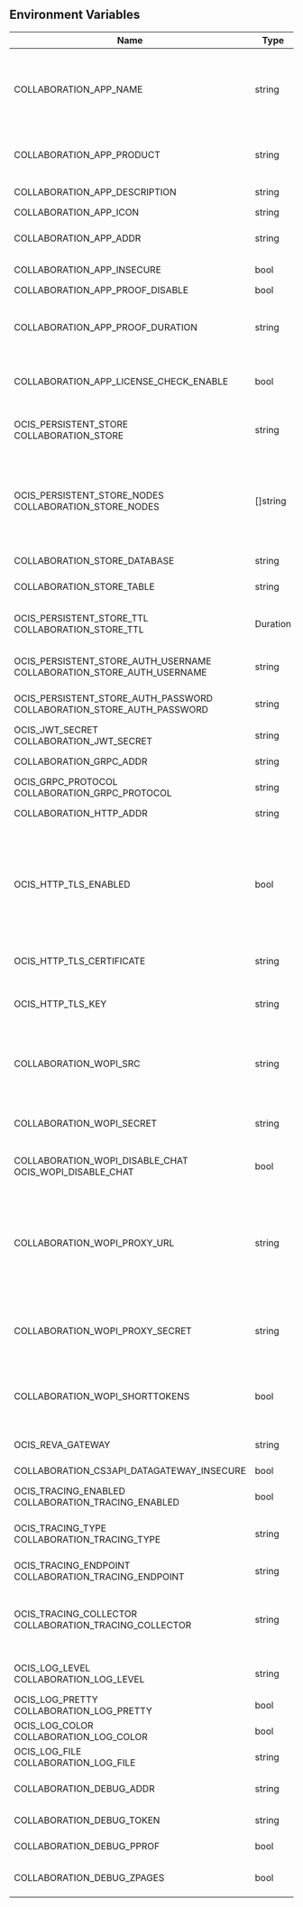 ## Environment Variables

| Name | Type | Default Value | Description |
|------|------|---------------|-------------|
| COLLABORATION_APP_NAME | string | Collabora | The name of the app which is shown to the user. You can chose freely but you are limited to a single word without special characters or whitespaces. We recommend to use pascalCase like 'CollaboraOnline'.|
| COLLABORATION_APP_PRODUCT | string | Collabora | The WebOffice app, either Collabora, OnlyOffice, Microsoft365 or MicrosoftOfficeOnline.|
| COLLABORATION_APP_DESCRIPTION | string | Open office documents with Collabora | App description|
| COLLABORATION_APP_ICON | string | image-edit | Icon for the app|
| COLLABORATION_APP_ADDR | string | https://127.0.0.1:9980 | The URL where the WOPI app is located, such as https://127.0.0.1:8080.|
| COLLABORATION_APP_INSECURE | bool | false | Skip TLS certificate verification when connecting to the WOPI app|
| COLLABORATION_APP_PROOF_DISABLE | bool | false | Disable the proof keys verification|
| COLLABORATION_APP_PROOF_DURATION | string | 12h | Duration for the proof keys to be cached in memory, using time.ParseDuration format. If the duration can't be parsed, we'll use the default 12h as duration|
| COLLABORATION_APP_LICENSE_CHECK_ENABLE | bool | false | Enable license checking to edit files. Needs to be enabled when using Microsoft365 with the business flow.|
| OCIS_PERSISTENT_STORE<br/>COLLABORATION_STORE | string | nats-js-kv | The type of the store. Supported values are: 'memory', 'nats-js-kv', 'redis-sentinel', 'noop'. See the text description for details.|
| OCIS_PERSISTENT_STORE_NODES<br/>COLLABORATION_STORE_NODES | []string | [127.0.0.1:9233] | A list of nodes to access the configured store. This has no effect when 'memory' store is configured. Note that the behaviour how nodes are used is dependent on the library of the configured store. See the Environment Variable Types description for more details.|
| COLLABORATION_STORE_DATABASE | string | collaboration | The database name the configured store should use.|
| COLLABORATION_STORE_TABLE | string |  | The database table the store should use.|
| OCIS_PERSISTENT_STORE_TTL<br/>COLLABORATION_STORE_TTL | Duration | 30m0s | Time to live for events in the store. Defaults to '30m' (30 minutes). See the Environment Variable Types description for more details.|
| OCIS_PERSISTENT_STORE_AUTH_USERNAME<br/>COLLABORATION_STORE_AUTH_USERNAME | string |  | The username to authenticate with the store. Only applies when store type 'nats-js-kv' is configured.|
| OCIS_PERSISTENT_STORE_AUTH_PASSWORD<br/>COLLABORATION_STORE_AUTH_PASSWORD | string |  | The password to authenticate with the store. Only applies when store type 'nats-js-kv' is configured.|
| OCIS_JWT_SECRET<br/>COLLABORATION_JWT_SECRET | string |  | The secret to mint and validate jwt tokens.|
| COLLABORATION_GRPC_ADDR | string | 127.0.0.1:9301 | The bind address of the GRPC service.|
| OCIS_GRPC_PROTOCOL<br/>COLLABORATION_GRPC_PROTOCOL | string | tcp | The transport protocol of the GRPC service.|
| COLLABORATION_HTTP_ADDR | string | 127.0.0.1:9300 | The bind address of the HTTP service.|
| OCIS_HTTP_TLS_ENABLED | bool | false | Activates TLS for the http based services using the server certifcate and key configured via OCIS_HTTP_TLS_CERTIFICATE and OCIS_HTTP_TLS_KEY. If OCIS_HTTP_TLS_CERTIFICATE is not set a temporary server certificate is generated - to be used with PROXY_INSECURE_BACKEND=true.|
| OCIS_HTTP_TLS_CERTIFICATE | string |  | Path/File name of the TLS server certificate (in PEM format) for the http services.|
| OCIS_HTTP_TLS_KEY | string |  | Path/File name for the TLS certificate key (in PEM format) for the server certificate to use for the http services.|
| COLLABORATION_WOPI_SRC | string | https://localhost:9300 | The WOPI source base URL containing schema, host and port. Set this to the schema and domain where the collaboration service is reachable for the wopi app, such as https://office.owncloud.test.|
| COLLABORATION_WOPI_SECRET | string |  | Used to mint and verify WOPI JWT tokens and encrypt and decrypt the REVA JWT token embedded in the WOPI JWT token.|
| COLLABORATION_WOPI_DISABLE_CHAT<br/>OCIS_WOPI_DISABLE_CHAT | bool | false | Disable chat in the office web frontend. This feature applies to OnlyOffice and Microsoft.|
| COLLABORATION_WOPI_PROXY_URL | string |  | The URL to the ownCloud Office365 WOPI proxy. Optional. To use this feature, you need an office365 proxy subscription. If you become part of the Microsoft CSP program (https://learn.microsoft.com/en-us/partner-center/enroll/csp-overview), you can use WebOffice without a proxy.|
| COLLABORATION_WOPI_PROXY_SECRET | string |  | Optional, the secret to authenticate against the ownCloud Office365 WOPI proxy. This secret can be obtained from ownCloud via the office365 proxy subscription.|
| COLLABORATION_WOPI_SHORTTOKENS | bool | false | Use short access tokens for WOPI access. This is useful for office packages, like Microsoft Office Online, which have URL length restrictions. If enabled, a persistent store must be configured.|
| OCIS_REVA_GATEWAY | string | com.owncloud.api.gateway | CS3 gateway used to look up user metadata.|
| COLLABORATION_CS3API_DATAGATEWAY_INSECURE | bool | false | Connect to the CS3API data gateway insecurely.|
| OCIS_TRACING_ENABLED<br/>COLLABORATION_TRACING_ENABLED | bool | false | Activates tracing.|
| OCIS_TRACING_TYPE<br/>COLLABORATION_TRACING_TYPE | string |  | The type of tracing. Defaults to '', which is the same as 'jaeger'. Allowed tracing types are 'jaeger' and '' as of now.|
| OCIS_TRACING_ENDPOINT<br/>COLLABORATION_TRACING_ENDPOINT | string |  | The endpoint of the tracing agent.|
| OCIS_TRACING_COLLECTOR<br/>COLLABORATION_TRACING_COLLECTOR | string |  | The HTTP endpoint for sending spans directly to a collector, i.e. http://jaeger-collector:14268/api/traces. Only used if the tracing endpoint is unset.|
| OCIS_LOG_LEVEL<br/>COLLABORATION_LOG_LEVEL | string |  | The log level. Valid values are: 'panic', 'fatal', 'error', 'warn', 'info', 'debug', 'trace'.|
| OCIS_LOG_PRETTY<br/>COLLABORATION_LOG_PRETTY | bool | false | Activates pretty log output.|
| OCIS_LOG_COLOR<br/>COLLABORATION_LOG_COLOR | bool | false | Activates colorized log output.|
| OCIS_LOG_FILE<br/>COLLABORATION_LOG_FILE | string |  | The path to the log file. Activates logging to this file if set.|
| COLLABORATION_DEBUG_ADDR | string | 127.0.0.1:9304 | Bind address of the debug server, where metrics, health, config and debug endpoints will be exposed.|
| COLLABORATION_DEBUG_TOKEN | string |  | Token to secure the metrics endpoint.|
| COLLABORATION_DEBUG_PPROF | bool | false | Enables pprof, which can be used for profiling.|
| COLLABORATION_DEBUG_ZPAGES | bool | false | Enables zpages, which can be used for collecting and viewing in-memory traces.|